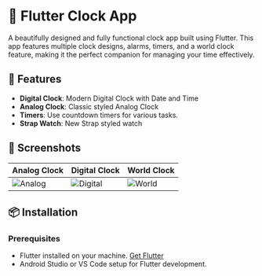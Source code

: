 # 📅 Flutter Clock App

A beautifully designed and fully functional clock app built using Flutter. This app features multiple clock designs, alarms, timers, and a world clock feature, making it the perfect companion for managing your time effectively.

## 🚀 Features

- **Digital Clock**: Modern Digital Clock with Date and Time
- **Analog Clock**: Classic styled Analog Clock
- **Timers**: Use countdown timers for various tasks.
- **Strap Watch**: New Strap styled watch

## 📸 Screenshots

| Analog Clock | Digital Clock | World Clock |
| ------------ | ------------- | ----------- |
| ![Analog](path/to/analog_screenshot.png) | ![Digital](path/to/digital_screenshot.png) | ![World](path/to/world_clock_screenshot.png) |

## 📦 Installation

### Prerequisites

- Flutter installed on your machine. [Get Flutter](https://flutter.dev/docs/get-started/install)
- Android Studio or VS Code setup for Flutter development.

